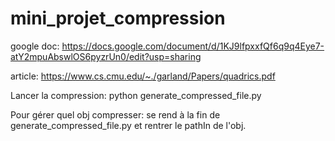 # mini_projet_compression

google doc:
https://docs.google.com/document/d/1KJ9lfpxxfQf6q9q4Eye7-atY2mpuAbswlOS6pyzrUn0/edit?usp=sharing

article:
https://www.cs.cmu.edu/~./garland/Papers/quadrics.pdf

Lancer la compression:
python generate_compressed_file.py

Pour gérer quel obj compresser:
se rend à la fin de generate_compressed_file.py et rentrer le pathIn de l'obj.
